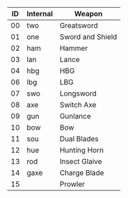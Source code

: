 |ID|Internal|Weapon|
|-|-|-|
00|two|Greatsword
01|one|Sword and Shield
02|ham|Hammer
03|lan|Lance
04|hbg|HBG
06|lbg|LBG
07|swo|Longsword
08|axe|Switch Axe
09|gun|Gunlance
10|bow|Bow
11|sou|Dual Blades
12|hue|Hunting Horn
13|rod|Insect Glaive
14|gaxe|Charge Blade
15||Prowler 